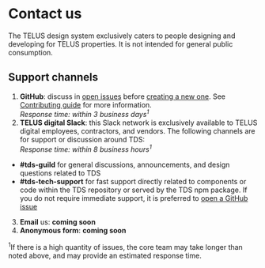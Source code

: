 # Contact us

The TELUS design system exclusively caters to people designing and developing for TELUS properties.
It is not intended for general public consumption.

<!-- TODO: is it necessary to separate channels for CRAFT-related support? -->
## Support channels

1. **GitHub**: discuss in [open issues](https://github.com/telusdigital/tds/issues) before 
  [creating a new one](https://github.com/telusdigital/tds/issues/new). See 
  [Contributing guide](contributing/contributing.md#how-to) for more information.  
  _Response time: within 3 business days<sup>1</sup>_
2. **TELUS digital Slack**: this Slack network is exclusively available to TELUS digital employees, 
  contractors, and vendors. The following channels are for support or discussion around TDS:  
  _Response time: within 8 business hours<sup>1</sup>_
  - **#tds-guild** for general discussions, announcements, and design questions related to TDS
  - **#tds-tech-support** for fast support directly related to components or code within the TDS 
  repository or served by the TDS npm package. If you do not require immediate support, it is preferred to [open a GitHub issue](./contributing/contributing.md#1-submit-issue)
3. **Email** us: **coming soon**
4. **Anonymous form**: **coming soon**

<sup>1</sup>If there is a high quantity of issues, the core team may take longer than noted above, 
and may provide an estimated response time.
